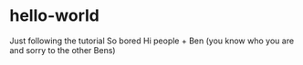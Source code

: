 # hello-world
Just following the tutorial
So bored
Hi people + Ben (you know who you are and sorry to the other Bens)
